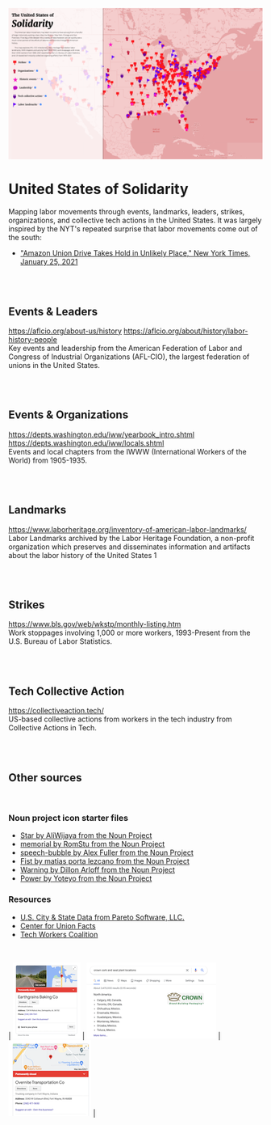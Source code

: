 ![Image of labor map with icons](images/img/Map.png)


# United States of Solidarity
Mapping labor movements through events, landmarks, leaders, strikes, organizations, and collective tech actions in the United States. It was largely inspired by the NYT's repeated surprise that labor movements come out of the south:
* ["Amazon Union Drive Takes Hold in Unlikely Place," New York Times, January 25, 2021](https://www.nytimes.com/2021/01/25/business/amazon-union-alabama.html)

<br><br>
## Events & Leaders
https://aflcio.org/about-us/history
https://aflcio.org/about/history/labor-history-people
<br>
Key events and leadership from the American Federation of Labor and Congress of Industrial Organizations (AFL-CIO), the largest federation of unions in the United States.

<br><br>
## Events & Organizations
https://depts.washington.edu/iww/yearbook_intro.shtml
https://depts.washington.edu/iww/locals.shtml
<br>
Events and local chapters from the IWWW (International Workers of the World) from 1905-1935.

<br><br>
## Landmarks
https://www.laborheritage.org/inventory-of-american-labor-landmarks/
<br>
Labor Landmarks archived by the Labor Heritage Foundation, a non-profit organization which preserves and disseminates information and artifacts about the labor history of the United States 1

<br><br>
## Strikes
https://www.bls.gov/web/wkstp/monthly-listing.htm
<br>
Work stoppages involving 1,000 or more workers, 1993-Present from the U.S. Bureau of Labor Statistics.

<br><br>
## Tech Collective Action
https://collectiveaction.tech/
<br>
US-based collective actions from workers in the tech industry from Collective Actions in Tech.

<br><br>
## Other sources

<br>

### Noun project icon starter files
* [Star by AliWijaya from the Noun Project](https://thenounproject.com/search/?q=star&i=1171152)
* [memorial by RomStu from the Noun Project](https://thenounproject.com/search/?q=flag&i=2472522)
* [speech-bubble by Alex Fuller from the Noun Project](https://thenounproject.com/search/?q=speech&i=10604)
* [Fist by matias porta lezcano from the Noun Project](https://thenounproject.com/search/?q=fist&i=25439)
* [Warning by Dillon Arloff from the Noun Project](https://thenounproject.com/search/?q=warning&i=199825)
* [Power by Yoteyo from the Noun Project](https://thenounproject.com/search/?q=power&i=1711145)

### Resources
* [U.S. City & State Data from Pareto Software, LLC.](https://simplemaps.com/data/us-cities)
* [Center for Union Facts](https://www.unionfacts.com/cuf/)
* [Tech Workers Coalition](https://techworkerscoalition.org/)

<br><br>
| ![Screenshot of Earthgrain Bakery permanently closed in Alabama](images/img/closed1.png) | ![Screenshot of Overnight Transportation permanently closed in Indiana](images/img/closed2.png) | ![Screenshot of Crown Cork and Seal plants relocating to Mexico, Canada](images/img/closed3.png) |
